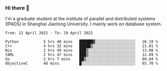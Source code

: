 ### Hi there 👋

I'm a graduate student at the institute of parallel and distributed systems (IPADS) in Shanghai Jiaotong University. I mainly work on database system.

<!--START_SECTION:waka-->

```text
From: 12 April 2022 - To: 19 April 2022

Python           5 hrs 40 mins   ██████▓░░░░░░░░░░░░░░░░░░   26.19 %
C++              4 hrs 32 mins   █████▒░░░░░░░░░░░░░░░░░░░   21.01 %
Nix              2 hrs 49 mins   ███▒░░░░░░░░░░░░░░░░░░░░░   13.08 %
YAML             2 hrs 47 mins   ███▒░░░░░░░░░░░░░░░░░░░░░   12.89 %
Go               2 hrs 7 mins    ██▒░░░░░░░░░░░░░░░░░░░░░░   09.84 %
ObjectiveC       48 mins         █░░░░░░░░░░░░░░░░░░░░░░░░   03.70 %
```

<!--END_SECTION:waka-->

<!--
**yqmmm/yqmmm** is a ✨ _special_ ✨ repository because its `README.md` (this file) appears on your GitHub profile.

Here are some ideas to get you started:

- 🔭 I’m currently working on ...
- 🌱 I’m currently learning ...
- 👯 I’m looking to collaborate on ...
- 🤔 I’m looking for help with ...
- 💬 Ask me about ...
- 📫 How to reach me: ...
- 😄 Pronouns: ...
- ⚡ Fun fact: ...
-->
